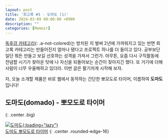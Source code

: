 ```yaml
---
layout: post
title: '회고록 #3 - 도마도 (1)'
date: 2024-03-09 00:00:00 +0900
description: ""
categories: [Memoir]
---
```


[독후감 카테고리](/category/4.Reddit.html){: .a-not-colored}는 방치된 지 벌써 2년에 가까워지고 있는 반면 회고록 카테고리는 만들어진지 얼마나 됐다고 프로젝트 하나를 더 들이고 있다. 공부보단 일단 뭐든 만들고 보길 선호하는 성격을 가져서 그런가. 아무튼, 요즘 다시 구직활동에 전념할 시기가 찾아온 탓에 나 자신을 되돌아보는 순간이 잦아지긴 했다. 또 거기에 더해 사람이 너무 우울해하고 있더라. 이번 글은 활기차게 시작해 보자. 

자, 오늘 소개할 제품은 바로 웹에서 동작하는 간단한 뽀모도로 타이머, 이름하여 **도마도**입니다!

## 도마도(domado) - 뽀모도로 타이머
{: .center .big}

[![도마도](https://raw.githubusercontent.com/anteater333/domado/main/docs/screen.png){:loading="lazy"}  
도마도 뽀모도로 타이머](https://domado.vercel.app/)
{: .center .rounded-edge-16}

